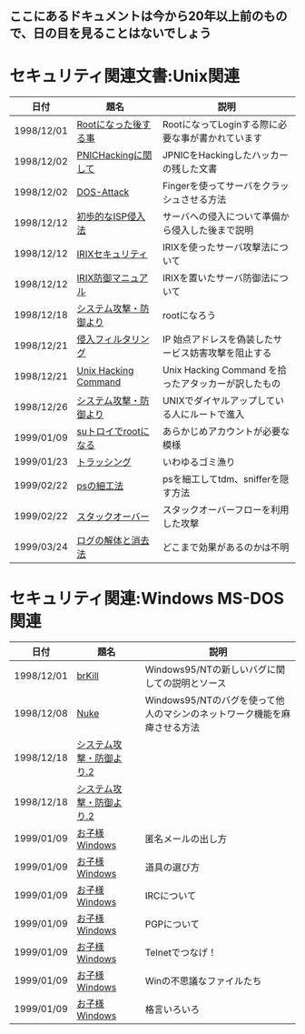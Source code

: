 ## ここにあるドキュメントは今から20年以上前のもので、日の目を見ることはないでしょう
# セキュリティ関連文書:Unix関連

|日付|題名|説明|
| ---------- | ---------------- | ------------------------------------ |
| 1998/12/01 | [Rootになった後する事](https://github.com/Soinsubunkai/90s-Sec-Documentz/blob/main/Unix/su981201.txt) | RootになってLoginする際に必要な事が書かれています|
| 1998/12/02 | [PNICHackingに関して](https://github.com/Soinsubunkai/90s-Sec-Documentz/blob/main/Unix/su981202.txt) | JPNICをHackingしたハッカーの残した文書 |
| 1998/12/02 | [DOS-Attack](https://github.com/Soinsubunkai/90s-Sec-Documentz/blob/main/Unix/su981202a.txt) | Fingerを使ってサーバをクラッシュさせる方法 |
| 1998/12/12 | [初歩的なISP侵入法](https://github.com/Soinsubunkai/90s-Sec-Documentz/blob/main/Unix/su981212.txt) | サーバへの侵入について準備から侵入した後まで説明 |
| 1998/12/12 | [IRIXセキュリティ](https://github.com/Soinsubunkai/90s-Sec-Documentz/blob/main/Unix/su981212.txt) | IRIXを使ったサーバ攻撃法について |
| 1998/12/12 | [IRIX防御マニュアル](https://github.com/Soinsubunkai/90s-Sec-Documentz/blob/main/Unix/su981212a.txt) | IRIXを置いたサーバ防御法について |
| 1998/12/18 | [システム攻撃・防御より](https://github.com/Soinsubunkai/90s-Sec-Documentz/blob/main/Unix/su981212b.txt) | rootになろう |
| 1998/12/21 | [侵入フィルタリング](https://github.com/Soinsubunkai/90s-Sec-Documentz/blob/main/Unix/su981218.txt) | IP 始点アドレスを偽装したサービス妨害攻撃を阻止する |
| 1998/12/21 | [Unix Hacking Command](https://github.com/Soinsubunkai/90s-Sec-Documentz/blob/main/Unix/su981221.txt) | Unix Hacking Command を拾ったアタッカーが訳したもの |
| 1998/12/26 | [システム攻撃・防御より](https://github.com/Soinsubunkai/90s-Sec-Documentz/blob/main/Unix/su981221a.txt) | UNIXでダイヤルアップしている人にルートで進入 |
| 1999/01/09 | [suトロイでrootになる](https://github.com/Soinsubunkai/90s-Sec-Documentz/blob/main/Unix/su981226.txt) | あらかじめアカウントが必要な模様 |
| 1999/01/23 | [トラッシング](https://github.com/Soinsubunkai/90s-Sec-Documentz/blob/main/Unix/su990109.txt) | いわゆるゴミ漁り |
| 1999/02/22 | [psの細工法](https://github.com/Soinsubunkai/90s-Sec-Documentz/blob/main/Unix/su990123.txt) | psを細工してtdm、snifferを隠す方法 |
| 1999/02/22 | [スタックオーバー](https://github.com/Soinsubunkai/90s-Sec-Documentz/blob/main/Unix/su990222.txt) | スタックオーバーフローを利用した攻撃 |
| 1999/03/24 | [ログの解体と消去法](https://github.com/Soinsubunkai/90s-Sec-Documentz/blob/main/Unix/su990324.txt)| どこまで効果があるのかは不明 |



# セキュリティ関連:Windows MS-DOS関連

|日付|題名|説明 |
|------|-----|-----|
|1998/12/01|[brKill](https://github.com/Soinsubunkai/90s-Sec-Documentz/blob/main/MS/so981201.txt)|Windows95/NTの新しいバグに関しての説明とソース|
|1998/12/08|[Nuke](https://github.com/Soinsubunkai/90s-Sec-Documentz/blob/main/MS/so981208.txt)|Windows95/NTのバグを使って他人のマシンのネットワーク機能を麻痺させる方法|
|1998/12/18|[システム攻撃・防御より.2](https://github.com/Soinsubunkai/90s-Sec-Documentz/blob/main/MS/so981218.txt)|
|1998/12/18|[システム攻撃・防御より.2](https://github.com/Soinsubunkai/90s-Sec-Documentz/blob/main/MS/so981218a.txt)|
|1999/01/09|[お子様Windows](https://github.com/Soinsubunkai/90s-Sec-Documentz/blob/main/MS/so990109.txt)|匿名メールの出し方|
|1999/01/09 |[お子様Windows](https://github.com/Soinsubunkai/90s-Sec-Documentz/blob/main/MS/so990109a.txt) |道具の選び方|
|1999/01/09|[お子様Windows](https://github.com/Soinsubunkai/90s-Sec-Documentz/blob/main/MS/so990109b.txt) |IRCについて|
|1999/01/09 |[お子様Windows](https://github.com/Soinsubunkai/90s-Sec-Documentz/blob/main/MS/so990109c.txt) |PGPについて|
|1999/01/09 |[お子様Windows](https://github.com/Soinsubunkai/90s-Sec-Documentz/blob/main/MS/so990109d.txt)|Telnetでつなげ！|
|1999/01/09 |[お子様Windows](https://github.com/Soinsubunkai/90s-Sec-Documentz/blob/main/MS/so990109e.txt) |Winの不思議なファイルたち|
|1999/01/09 |[お子様Windows](https://github.com/Soinsubunkai/90s-Sec-Documentz/blob/main/MS/so990109f.txt) |格言いろいろ|

